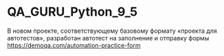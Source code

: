 # QA_GURU_Python_9_5
В новом проекте, соответствующему базовому формату «проекта для автотестов», разработан автотест на заполнение и отправку формы https://demoqa.com/automation-practice-form
